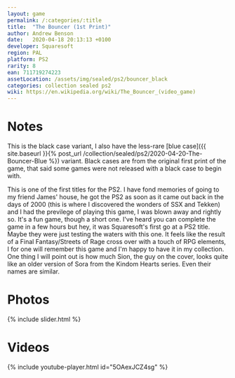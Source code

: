 ```yaml
---
layout: game
permalink: /:categories/:title
title:  "The Bouncer (1st Print)"
author: Andrew Benson
date:   2020-04-18 20:13:13 +0100
developer: Squaresoft
region: PAL
platform: PS2
rarity: 8
ean: 711719274223
assetLocation: /assets/img/sealed/ps2/bouncer_black
categories: collection sealed ps2
wiki: https://en.wikipedia.org/wiki/The_Bouncer_(video_game)
---
```


# Notes

This is the black case variant, I also have the less-rare [blue case]({{ site.baseurl }}{% post_url /collection/sealed/ps2/2020-04-20-The-Bouncer-Blue %}) variant. Black cases are from the original first print of the game, that said some games were not released with a black case to begin with.

This is one of the first titles for the PS2. I have fond memories of going to my friend James' house, he got the PS2 as soon as it came out back in the days of 2000 (this is where I discovered the wonders of SSX and Tekken) and I had the previlege of playing this game, I was blown away and rightly so. It's a fun game, though a short one. I've heard you can complete the game in a few hours but hey, it was Squaresoft's first go at a PS2 title. Maybe they were just testing the waters with this one. It feels like the result of a Final Fantasy/Streets of Rage cross over with a touch of RPG elements, I for one will remember this game and I'm happy to have it in my collection. One thing I will point out is how much Sion, the guy on the cover, looks quite like an older version of Sora from the Kindom Hearts series. Even their names are similar. 

# Photos

{% include slider.html %}

# Videos
{% include youtube-player.html id="5OAexJCZ4sg" %}
